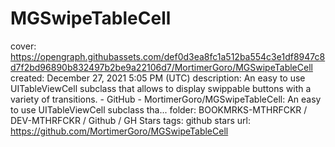 # MGSwipeTableCell

cover: https://opengraph.githubassets.com/def0d3ea8fc1a512ba554c3e1df8947c8d7f2bd96890b832497b2be9a22106d7/MortimerGoro/MGSwipeTableCell
created: December 27, 2021 5:05 PM (UTC)
description: An easy to use UITableViewCell subclass that allows to display swippable buttons with a variety of transitions. - GitHub - MortimerGoro/MGSwipeTableCell: An easy to use UITableViewCell subclass tha...
folder: BOOKMRKS-MTHRFCKR / DEV-MTHRFCKR / Github / GH Stars
tags: github stars
url: https://github.com/MortimerGoro/MGSwipeTableCell